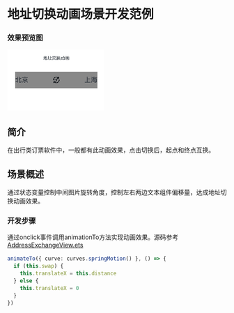 
# 地址切换动画场景开发范例

### 效果预览图

![](../../screenshots/device/AddressExchange.gif)

## 简介

在出行类订票软件中，一般都有此动画效果，点击切换后，起点和终点互换。

## 场景概述

通过状态变量控制中间图片旋转角度，控制左右两边文本组件偏移量，达成地址切换动画效果。


### 开发步骤

通过onclick事件调用animationTo方法实现动画效果。源码参考[AddressExchangeView.ets](./src/main/ets/view/AddressExchangeView.ets)
  ```ts
  animateTo({ curve: curves.springMotion() }, () => {
    if (this.swap) {
      this.translateX = this.distance
    } else {
      this.translateX = 0
    }
  })
  ```